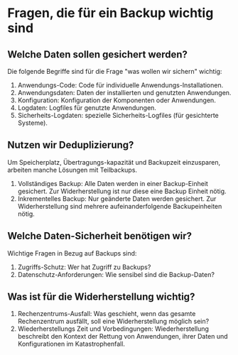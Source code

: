 # Fragen, die für ein Backup wichtig sind
## Welche Daten sollen gesichert werden?
Die folgende Begriffe sind für die Frage "was wollen wir sichern" wichtig:
1. Anwendungs-Code: Code für individuelle Anwendungs-Installationen.
2. Anwendungsdaten: Daten der installierten und genutzten Anwendungen.
3. Konfiguration: Konfiguration der Komponenten oder Anwendungen.
4. Logdaten: Logfiles für genutzte Anwendungen.
5. Sicherheits-Logdaten: spezielle Sicherheits-Logfiles (für gesichterte Systeme).

## Nutzen wir Deduplizierung?
Um Speicherplatz, Übertragungs-kapazität und Backupzeit einzusparen, arbeiten manche Lösungen mit Teilbackups. 
1. Vollständiges Backup: Alle Daten werden in einer Backup-Einheit gesichert. Zur Widerherstellung ist nur diese eine Backup Einheit nötig.
2. Inkrementelles Backup: Nur geänderte Daten werden gesichert. Zur Widerherstellung sind mehrere aufeinanderfolgende Backupeinheiten nötig.

## Welche Daten-Sicherheit benötigen wir?
Wichtige Fragen in Bezug auf Backups sind:
1. Zugriffs-Schutz: Wer hat Zugriff zu Backups?
2. Datenschutz-Anforderungen: Wie sensibel sind die Backup-Daten?

## Was ist für die Widerherstellung wichtig?
1. Rechenzentrums-Ausfall: Was geschieht, wenn das gesamte Rechenzentrum ausfällt, soll eine Widerherstellung möglich sein?
2. Wiederherstellungs Zeit und Vorbedingungen: Wiederherstellung beschreibt den Kontext der Rettung von Anwendungen, ihrer Daten und Konfigurationen im Katastrophenfall.